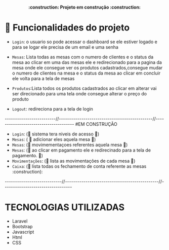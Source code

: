<h4 align="center"> 
    :construction:  Projeto em construção  :construction:
</h4>

# :hammer: Funcionalidades do projeto

- `Login`: o usuario so pode acessar o dashboard se ele estiver logado e para se logar ele precisa de um email e uma senha 

- `Mesas`: Lista todas as mesas com o numero de clientes e o status da mesa ao clicar em uma das mesas ele e redirecionado para a pagina da mesa onde ele consegue ver os produtos cadastrados,consegue mudar o numero de clientes na mesa e o status da mesa ao clicar em concluir ele volta para a tela de mesas
- `Produtos`:Lista todos os produtos cadastrados ao clicar em alterar vai ser direcionado para uma tela onde consegue alterar o preço do produto
- `Logout`: redireciona para a tela de login

-------------------------//----------------------------------------------//--------------------------------------
#EM CONSTRUÇÃO

- `Login`: (:construction: sistema tera niveis de acesso :construction:)
- `Mesas`: ( :construction: adicionar eles aquela mesa :construction:)
- `Mesas`: (:construction: movimementaçoes referentes aquela mesa :construction:)
- `Mesas`: (:construction: ao clicar em pagamento ele e redirecinado para a tela de pagamento. :construction:)
- `Movimentações`: (:construction: lista as movimentações de cada mesa :construction:)
- `Caixa`: (:construction: lista todas os fechamento de conta referente as mesas :construction):

----------------------------//----------------------------------------------//----------------------------------



# TECNOLOGIAS UTILIZADAS
* Laravel
* Bootstrap
* Javascript
* Html
* CSS



